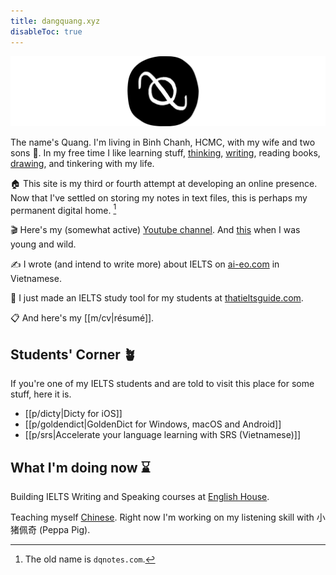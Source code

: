 ```yaml
---
title: dangquang.xyz
disableToc: true
---
```


![](../p/images/logo.svg)

The name's Quang. I'm living in Binh Chanh, HCMC, with my wife and two sons 👶. In my free time I like learning stuff, [thinking](tags/thoughts), [writing](/tags), reading books, [drawing](m/drawing), and tinkering with my life.

🏠 This site is my third or fourth attempt at developing an online presence. Now that I've settled on storing my notes in text files, this is perhaps my permanent digital home. [^1]

🎬 Here's my (somewhat active) [Youtube channel](https://www.youtube.com/channel/UCwHp8yAjMRmiPY9wnnW2GQQ). And [this](https://www.youtube.com/user/SuperEnglishbird) when I was young and wild.

✍️ I wrote (and intend to write more) about IELTS on [ai-eo.com](https://ai-eo.com) in Vietnamese.

🔨 I just made an IELTS study tool for my students at [thatieltsguide.com](https://thatieltsguide.com).

📋 And here's my [[m/cv|résumé]].

## Students' Corner 🪴

If you're one of my IELTS students and are told to visit this place for some stuff, here it is.

- [[p/dicty|Dicty for iOS]]
- [[p/goldendict|GoldenDict for Windows, macOS and Android]]
- [[p/srs|Accelerate your language learning with SRS (Vietnamese)]]

## What I'm doing now ⌛️

Building IELTS Writing and Speaking courses at [English House](https://ehc.edu.vn/).

Teaching myself [Chinese](/c/learnchinese). Right now I'm working on my listening skill with 小猪佩奇 (Peppa Pig).

[^1]: The old name is `dqnotes.com`.
